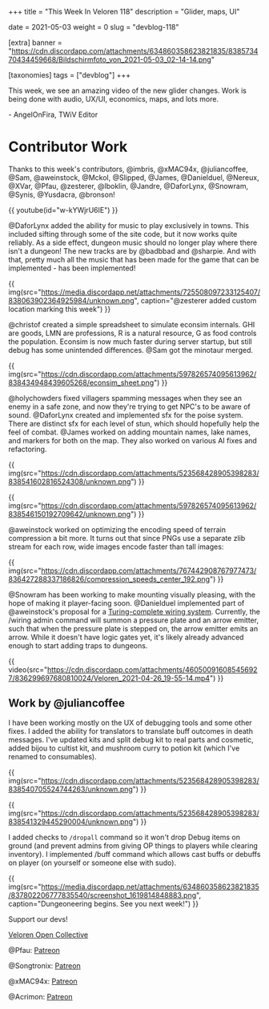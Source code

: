 +++
title = "This Week In Veloren 118"
description = "Glider, maps, UI"

date = 2021-05-03
weight = 0
slug = "devblog-118"

[extra]
banner = "https://cdn.discordapp.com/attachments/634860358623821835/838573470434459668/Bildschirmfoto_von_2021-05-03_02-14-14.png"

[taxonomies]
tags = ["devblog"]
+++

This week, we see an amazing video of the new glider changes. Work is being done
with audio, UX/UI, economics, maps, and lots more.

\- AngelOnFira, TWiV Editor

# Contributor Work

Thanks to this week's contributors, @imbris, @xMAC94x, @juliancoffee, @Sam,
@aweinstock, @Mckol, @Slipped, @James, @Danielduel, @Nereux, @XVar, @Pfau,
@zesterer, @lboklin, @Jandre, @DaforLynx, @Snowram, @Synis, @Yusdacra, @bronson!

{{ youtube(id="w-kYWjrU6IE") }}

@DaforLynx added the ability for music to play exclusively in towns. This
included sifting through some of the site code, but it now works quite reliably.
As a side effect, dungeon music should no longer play where there isn't a
dungeon! The new tracks are by @badbbad and @sharpie. And with that, pretty much
all the music that has been made for the game that can be implemented - has been
implemented!

{{
  img(src="https://media.discordapp.net/attachments/725508097233125407/838063902364925984/unknown.png",
  caption="@zesterer added custom location marking this week")
}}

@christof created a simple spreadsheet to simulate econsim internals. GHI are
goods, LMN are professions, R is a natural resource, G as food controls the
population. Econsim is now much faster during server startup, but still debug
has some unintended differences. @Sam got the minotaur merged.

{{
  img(src="https://cdn.discordapp.com/attachments/597826574095613962/838434948439605268/econsim_sheet.png")
}}

@holychowders fixed villagers spamming messages when they see an enemy in a safe
zone, and now they're trying to get NPC's to be aware of sound. @DaforLynx
created and implemented sfx for the poise system. There are distinct sfx for
each level of stun, which should hopefully help the feel of combat. @James
worked on adding mountain names, lake names, and markers for both on the map.
They also worked on various AI fixes and refactoring.

{{
  img(src="https://cdn.discordapp.com/attachments/523568428905398283/838541602816524308/unknown.png")
}}

{{
  img(src="https://cdn.discordapp.com/attachments/597826574095613962/838546150192709642/unknown.png")
}}

@aweinstock worked on optimizing the encoding speed of terrain compression a bit
more. It turns out that since PNGs use a separate zlib stream for each row, wide
images encode faster than tall images:

{{
  img(src="https://cdn.discordapp.com/attachments/767442908767977473/836427288337186826/compression_speeds_center_192.png")
}}

@Snowram has been working to make mounting visually pleasing, with the hope of
making it player-facing soon. @Danielduel implemented part of @aweinstock's
proposal for a [Turing-complete wiring
system](https://gitlab.com/veloren/rfcs/-/blob/master/open/xxxx-wiring_system.md).
Currently, the /wiring admin command will summon a pressure plate and an arrow
emitter, such that when the pressure plate is stepped on, the arrow emitter
emits an arrow. While it doesn't have logic gates yet, it's likely already
advanced enough to start adding traps to dungeons.

{{
  video(src="https://cdn.discordapp.com/attachments/460500916085456927/836299697680810024/Veloren_2021-04-26_19-55-14.mp4")
}}

## Work by @juliancoffee

I have been working mostly on the UX of debugging tools and some other fixes. I
added the ability for translators to translate buff outcomes in death messages.
I've updated kits and split debug kit to real parts and cosmetic, added bijou to
cultist kit, and mushroom curry to potion kit (which I've renamed to
consumables).

{{
  img(src="https://cdn.discordapp.com/attachments/523568428905398283/838540705524744263/unknown.png")
}}

{{
  img(src="https://cdn.discordapp.com/attachments/523568428905398283/838541329445290004/unknown.png")
}}

I added checks to `/dropall` command so it won't drop Debug items on ground (and
prevent admins from giving OP things to players while clearing inventory). I
implemented /buff command which allows cast buffs or debuffs on player (on
yourself or someone else with sudo).

{{
  img(src="https://media.discordapp.net/attachments/634860358623821835/837802206777835540/screenshot_1619814848883.png",
  caption="Dungeoneering begins. See you next week!")
}}

Support our devs!

[Veloren Open Collective](https://opencollective.com/veloren)

@Pfau: [Patreon](https://www.patreon.com/pfau)

@Songtronix: [Patreon](https://www.patreon.com/songtronix)

@xMAC94x: [Patreon](https://www.patreon.com/xmac94x)

@Acrimon: [Patreon](https://www.patreon.com/acrimon)
